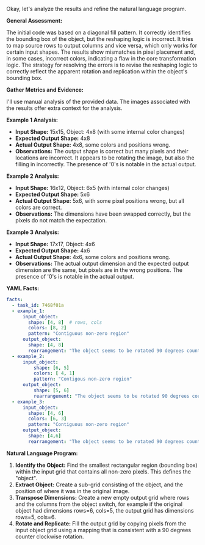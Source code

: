 Okay, let's analyze the results and refine the natural language program.

**General Assessment:**

The initial code was based on a diagonal fill pattern. It correctly identifies the bounding box of the object, but the reshaping logic is incorrect. It tries to map source rows to output columns and vice versa, which only works for certain input shapes. The results show mismatches in pixel placement and, in some cases, incorrect colors, indicating a flaw in the core transformation logic. The strategy for resolving the errors is to revise the reshaping logic to correctly reflect the apparent rotation and replication within the object's bounding box.

**Gather Metrics and Evidence:**

I'll use manual analysis of the provided data. The images associated with the
results offer extra context for the analysis.

**Example 1 Analysis:**

*   **Input Shape:** 15x15, Object: 4x8 (with some internal color changes)
*   **Expected Output Shape:** 4x8
*   **Actual Output Shape:** 4x8, some colors and positions wrong.
*   **Observations:** The output shape is correct but many pixels and their locations are incorrect. It appears to be rotating the image, but also the filling in incorrectly. The presence of '0's is notable in the actual output.

**Example 2 Analysis:**

*   **Input Shape:** 16x12, Object: 6x5 (with internal color changes)
*   **Expected Output Shape:** 5x6
*   **Actual Output Shape:** 5x6, with some pixel positions wrong, but all colors are correct.
*   **Observations:** The dimensions have been swapped correctly, but the pixels do not match the expectation.

**Example 3 Analysis:**

*   **Input Shape:** 17x17, Object: 4x6
*   **Expected Output Shape:** 4x6
*   **Actual Output Shape:** 4x6, some colors and positions wrong.
*   **Observations:** The actual output dimension and the expected output dimension are the same, but pixels are in the wrong positions. The presence of '0's is notable in the actual output.

**YAML Facts:**


```yaml
facts:
  - task_id: 7468f01a
  - example_1:
      input_object:
        shape: [4, 8]  # rows, cols
        colors: [8, 2]
        pattern: "Contiguous non-zero region"
      output_object:
        shape: [4, 8]
        rearrangement: "The object seems to be rotated 90 degrees counter-clockwise and repeated"
  - example_2:
      input_object:
          shape: [6, 5]
          colors: [ 4, 1]
          pattern: "Contigous non-zero region"
      output_object:
          shape: [5, 6]
          rearrangement: "The object seems to be rotated 90 degrees counter-clockwise."
  - example_3:
      input_object:
        shape: [4, 6]
        colors: [6, 3]
        pattern: "Contiguous non-zero region"
      output_object:
        shape: [4,6]
        rearrangement: "The object seems to be rotated 90 degrees counter clockwise."
```


**Natural Language Program:**

1.  **Identify the Object:** Find the smallest rectangular region (bounding box) within the input grid that contains all non-zero pixels. This defines the "object".
2.  **Extract Object:** Create a sub-grid consisting of the object, and the position of where it was in the original image.
3.  **Transpose Dimensions:** Create a new empty output grid where rows and the columns from the object switch, for example if the original object had dimensions rows=6, cols=5, the output grid has dimensions rows=5, cols=6.
4.  **Rotate and Replicate:** Fill the output grid by copying pixels from the input object grid using a mapping that is consistent with a 90 degrees counter clockwise rotation.

